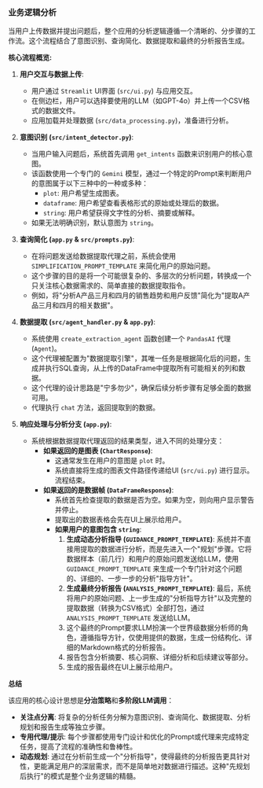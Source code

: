 ### 业务逻辑分析

当用户上传数据并提出问题后，整个应用的分析逻辑遵循一个清晰的、分步骤的工作流。这个流程结合了意图识别、查询简化、数据提取和最终的分析报告生成。

**核心流程概览:**

1.  **用户交互与数据上传**:
    *   用户通过 `Streamlit` UI界面 (`src/ui.py`) 与应用交互。
    *   在侧边栏，用户可以选择要使用的LLM（如GPT-4o）并上传一个CSV格式的数据文件。
    *   应用加载并处理数据 (`src/data_processing.py`)，准备进行分析。

2.  **意图识别 (`src/intent_detector.py`)**:
    *   当用户输入问题后，系统首先调用 `get_intents` 函数来识别用户的核心意图。
    *   该函数使用一个专门的 `Gemini` 模型，通过一个特定的Prompt来判断用户的意图属于以下三种中的一种或多种：
        *   `plot`: 用户希望生成图表。
        *   `dataframe`: 用户希望查看表格形式的原始或处理后的数据。
        *   `string`: 用户希望获得文字性的分析、摘要或解释。
    *   如果无法明确识别，默认意图为 `string`。

3.  **查询简化 (`app.py` & `src/prompts.py`)**:
    *   在将问题发送给数据提取代理之前，系统会使用 `SIMPLIFICATION_PROMPT_TEMPLATE` 来简化用户的原始问题。
    *   这个步骤的目的是将一个可能很复杂的、多层次的分析问题，转换成一个只关注核心数据需求的、简单直接的数据提取指令。
    *   例如，将"分析A产品三月和四月的销售趋势和用户反馈"简化为"提取A产品三月和四月的相关数据"。

4.  **数据提取 (`src/agent_handler.py` & `app.py`)**:
    *   系统使用 `create_extraction_agent` 函数创建一个 `PandasAI` 代理 (`Agent`)。
    *   这个代理被配置为"数据提取引擎"，其唯一任务是根据简化后的问题，生成并执行SQL查询，从上传的DataFrame中提取所有可能相关的列和数据。
    *   这个代理的设计思路是"宁多勿少"，确保后续分析步骤有足够全面的数据可用。
    *   代理执行 `chat` 方法，返回提取到的数据。

5.  **响应处理与分析分支 (`app.py`)**:
    *   系统根据数据提取代理返回的结果类型，进入不同的处理分支：
        *   **如果返回的是图表 (`ChartResponse`)**:
            *   这通常发生在用户的意图是 `plot` 时。
            *   系统直接将生成的图表文件路径传递给UI (`src/ui.py`) 进行显示。流程结束。
        *   **如果返回的是数据帧 (`DataFrameResponse`)**:
            *   系统首先检查提取的数据是否为空。如果为空，则向用户显示警告并停止。
            *   提取出的数据表格会先在UI上展示给用户。
            *   **如果用户的意图包含 `string`**:
                1.  **生成动态分析指导 (`GUIDANCE_PROMPT_TEMPLATE`)**: 系统并不直接用提取的数据进行分析，而是先进入一个"规划"步骤。它将数据样本（前几行）和用户的原始问题发送给LLM，使用 `GUIDANCE_PROMPT_TEMPLATE` 来生成一个专门针对这个问题的、详细的、一步一步的分析"指导方针"。
                2.  **生成最终分析报告 (`ANALYSIS_PROMPT_TEMPLATE`)**: 最后，系统将用户的原始问题、上一步生成的"分析指导方针"以及完整的提取数据（转换为CSV格式）全部打包，通过 `ANALYSIS_PROMPT_TEMPLATE` 发送给LLM。
                3.  这个最终的Prompt要求LLM扮演一个世界级数据分析师的角色，遵循指导方针，仅使用提供的数据，生成一份结构化、详细的Markdown格式的分析报告。
                4.  报告包含分析摘要、核心洞察、详细分析和后续建议等部分。
                5.  生成的报告最终在UI上展示给用户。

**总结**

该应用的核心设计思想是**分治策略**和**多阶段LLM调用**：

*   **关注点分离**: 将复杂的分析任务分解为意图识别、查询简化、数据提取、分析规划和报告生成等独立步骤。
*   **专用代理/提示**: 每个步骤都使用专门设计和优化的Prompt或代理来完成特定任务，提高了流程的准确性和鲁棒性。
*   **动态规划**: 通过在分析前生成一个"分析指导"，使得最终的分析报告更具针对性，更能满足用户的深层需求，而不是简单地对数据进行描述。这种"先规划后执行"的模式是整个业务逻辑的精髓。
